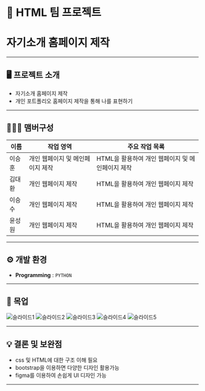 # 🚩 HTML 팀 프로젝트
# **자기소개 홈페이지 제작**
----------------------------------------------------------

## 🖥️ 프로젝트 소개
- 자기소개 홈페이지 제작
- 개인 포트폴리오 홈페이지 제작을 통해 나를 표현하기
----------------------------------------------------------


## 🧑‍🤝‍🧑 맴버구성

| 이름 | 작업 영역 | 주요 작업 목록 |
|---|---|---|
| 이승훈  | 개인 웹페이지 및 메인페이지 제작 | HTML을 활용하여 개인 웹페이지 및 메인페이지 제작 |
| 김대환  | 개인 웹페이지 제작 | HTML을 활용하여 개인 웹페이지 제작 | 
| 이승수  | 개인 웹페이지 제작 | HTML을 활용하여 개인 웹페이지 제작 |
| 윤성원  | 개인 웹페이지 제작 | HTML을 활용하여 개인 웹페이지 제작 |


----------------------------------------------------------

## ⚙️ 개발 환경
- **Programming** : `PYTHON` 

----------------------------------------------------------
## 📌 목업
![슬라이드1](https://github.com/mansa97/KDT-4/assets/64315458/e5c21e37-9d43-4108-bd1a-0409d6b5a491)
![슬라이드2](https://github.com/mansa97/KDT-4/assets/64315458/7dc0ca8a-962d-42ea-97dc-c165dd3c20e3)
![슬라이드3](https://github.com/mansa97/KDT-4/assets/64315458/731491c9-2a25-4783-9752-b673a86528be)
![슬라이드4](https://github.com/mansa97/KDT-4/assets/64315458/f49ef0d1-fb68-4bde-ab7f-c578d4dc2e34)
![슬라이드5](https://github.com/mansa97/KDT-4/assets/64315458/0427290d-e48a-433d-9fba-64dd73f5bfb7)

----------------------------------------------------------

## 💡 결론 및 보완점

- css 및 HTML에 대한 구조 이해 필요
- bootstrap을 이용하면 다양한 디자인 활용가능
- figma를 이용하여 손쉽게 UI 디자인 가능

----------------------------------------------------------
